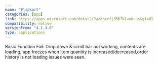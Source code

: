 ```yaml
---
name: "Flipkart"
categories: [app]
link: https://apps.microsoft.com/detail/9wzdncrfj356?hl=en-us&gl=US
compatibility: native
versionFrom: "4.1.3.0"
type: applications
---
```


Basic Function Fail: Drop down & scroll bar not working, contents are loading, app freezes when item quantity is increased/decreased,order history is not loading issues were seen.